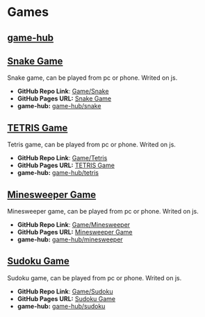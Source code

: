 # Games

## [game-hub](https://github.com/DanyilT/game-hub)

## [Snake Game](Game/Snake)
Snake game, can be played from pc or phone. Writed on js.
- **GitHub Repo Link**: [Game/Snake](https://github.com/DanyilT/WebDev/blob/main/Game/Snake)
- **GitHub Pages URL:** [Snake Game](https://danyilt.github.io/WebDev/Game/Snake/)
- **game-hub:** [game-hub/snake](https://danyilt.github.io/game-hub/games/snake)

## [TETRIS Game](Game/Tetris)
Tetris game, can be played from pc or phone. Writed on js.
- **GitHub Repo Link**: [Game/Tetris](https://github.com/DanyilT/WebDev/blob/main/Game/Tetris)
- **GitHub Pages URL:** [TETRIS Game](https://danyilt.github.io/WebDev/Game/Tetris/)
- **game-hub:** [game-hub/tetris](https://danyilt.github.io/game-hub/games/tetris)

## [Minesweeper Game](Game/Minesweeper)
Minesweeper game, can be played from pc or phone. Writed on js.
- **GitHub Repo Link**: [Game/Minesweeper](https://github.com/DanyilT/WebDev/blob/main/Game/Minesweeper)
- **GitHub Pages URL:** [Minesweeper Game](https://danyilt.github.io/WebDev/Game/Minesweeper/)
- **game-hub:** [game-hub/minesweeper](https://danyilt.github.io/game-hub/games/minesweeper)

## [Sudoku Game](Game/Sudoku)
Sudoku game, can be played from pc or phone. Writed on js.
- **GitHub Repo Link**: [Game/Sudoku](https://github.com/DanyilT/WebDev/blob/main/Game/Sudoku)
- **GitHub Pages URL:** [Sudoku Game](https://danyilt.github.io/WebDev/Game/Sudoku/)
- **game-hub:** [game-hub/sudoku](https://danyilt.github.io/game-hub/games/sudoku)
